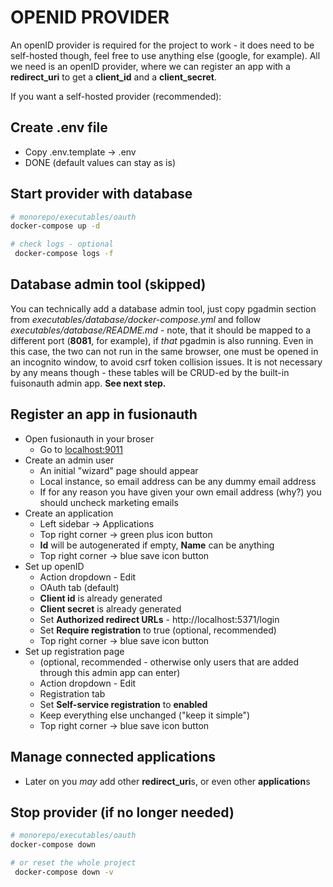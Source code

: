 # OPENID PROVIDER

An openID provider is required for the project to work - it does need to be self-hosted though, feel free to use anything else (google, for example). All we need is an openID provider, where we can register an app with a **redirect_uri** to get a **client_id** and a **client_secret**.

If you want a self-hosted provider (recommended):

## Create .env file

- Copy .env.template -> .env
- DONE (default values can stay as is)

## Start provider with database

```bash
# monorepo/executables/oauth
docker-compose up -d

# check logs - optional
 docker-compose logs -f
```

## Database admin tool (skipped)

You can technically add a database admin tool, just copy pgadmin section from _executables/database/docker-compose.yml_ and follow _executables/database/README.md_ - note, that it should be mapped to a different port (**8081**, for example), if _that_ pgadmin is also running. Even in this case, the two can not run in the same browser, one must be opened in an incognito window, to avoid csrf token collision issues. It is not necessary by any means though - these tables will be CRUD-ed by the built-in fuisonauth admin app. **See next step.**

## Register an app in fusionauth

- Open fusionauth in your broser
  - Go to [localhost:9011](http://localhost:9011)
- Create an admin user
  - An initial "wizard" page should appear
  - Local instance, so email address can be any dummy email address
  - If for any reason you have given your own email address (why?) you should uncheck marketing emails
- Create an application
  - Left sidebar -> Applications
  - Top right corner -> green plus icon button
  - **Id** will be autogenerated if empty, **Name** can be anything
  - Top right corner -> blue save icon button
- Set up openID
  - Action dropdown - Edit
  - OAuth tab (default)
  - **Client id** is already generated
  - **Client secret** is already generated
  - Set **Authorized redirect URLs** - http://localhost:5371/login
  - Set **Require registration** to true (optional, recommended)
  - Top right corner -> blue save icon button
- Set up registration page
  - (optional, recommended - otherwise only users that are added through this admin app can enter)
  - Action dropdown - Edit
  - Registration tab
  - Set **Self-service registration** to **enabled**
  - Keep everything else unchanged ("keep it simple")
  - Top right corner -> blue save icon button

## Manage connected applications

- Later on you _may_ add other **redirect_uri**s, or even  other **application**s

## Stop provider (if no longer needed)

```bash
# monorepo/executables/oauth
docker-compose down

# or reset the whole project
 docker-compose down -v
```